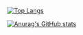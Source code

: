 [![Top Langs](https://github-readme-stats.vercel.app/api/top-langs/?username=sifi-border)](https://github.com/anuraghazra/github-readme-stats)

[![Anurag's GitHub stats](https://github-readme-stats.vercel.app/api?username=sifi-border&theme=cobalt)](https://github.com/anuraghazra/github-readme-stats)

<!--
**sifi-border/sifi-border** is a ✨ _special_ ✨ repository because its `README.md` (this file) appears on your GitHub profile.

Here are some ideas to get you started:

- 🔭 I’m currently working on ...
- 🌱 I’m currently learning ...
- 👯 I’m looking to collaborate on ...
- 🤔 I’m looking for help with ...
- 💬 Ask me about ...
- 📫 How to reach me: ...
- 😄 Pronouns: ...
- ⚡ Fun fact: ...
-->
